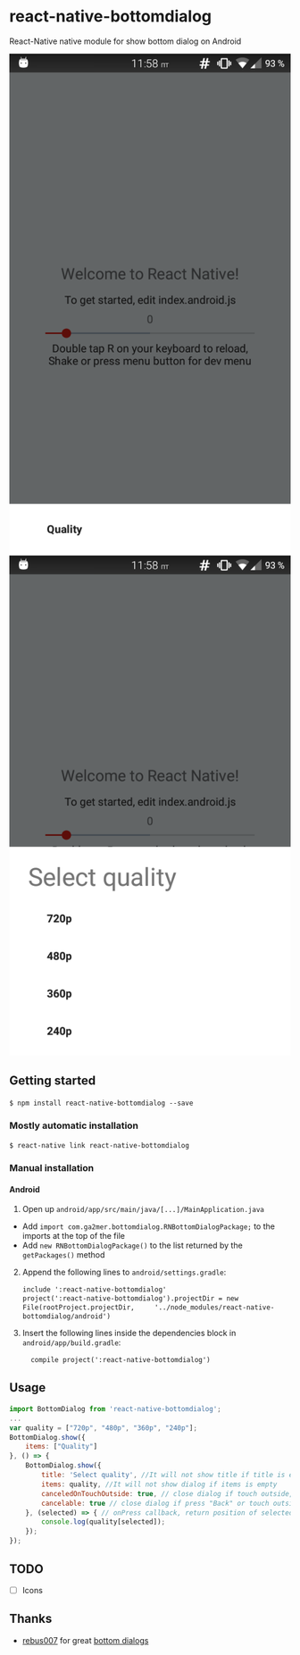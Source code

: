 
# react-native-bottomdialog
React-Native native module for show bottom dialog on Android

![](https://raw.githubusercontent.com/ga2mer/react-native-bottomdialog/master/screenshots/1.png)
![](https://raw.githubusercontent.com/ga2mer/react-native-bottomdialog/master/screenshots/2.png)
## Getting started

`$ npm install react-native-bottomdialog --save`

### Mostly automatic installation

`$ react-native link react-native-bottomdialog`

### Manual installation


#### Android

1. Open up `android/app/src/main/java/[...]/MainApplication.java`
  - Add `import com.ga2mer.bottomdialog.RNBottomDialogPackage;` to the imports at the top of the file
  - Add `new RNBottomDialogPackage()` to the list returned by the `getPackages()` method
2. Append the following lines to `android/settings.gradle`:
  	```
  	include ':react-native-bottomdialog'
  	project(':react-native-bottomdialog').projectDir = new File(rootProject.projectDir, 	'../node_modules/react-native-bottomdialog/android')
  	```
3. Insert the following lines inside the dependencies block in `android/app/build.gradle`:
  	```
      compile project(':react-native-bottomdialog')
  	```


## Usage
```javascript
import BottomDialog from 'react-native-bottomdialog';
...
var quality = ["720p", "480p", "360p", "240p"];
BottomDialog.show({
    items: ["Quality"]
}, () => {
    BottomDialog.show({
        title: 'Select quality', //It will not show title if title is empty
        items: quality, //It will not show dialog if items is empty
        canceledOnTouchOutside: true, // close dialog if touch outside, default: true
        cancelable: true // close dialog if press "Back" or touch outside, default: true
    }, (selected) => { // onPress callback, return position of selected item
        console.log(quality[selected]);
    });
});
```
## TODO
- [ ]  Icons

## Thanks
- [rebus007](https://github.com/rebus007) for great [bottom dialogs](https://github.com/rebus007/BottomDialog/)
